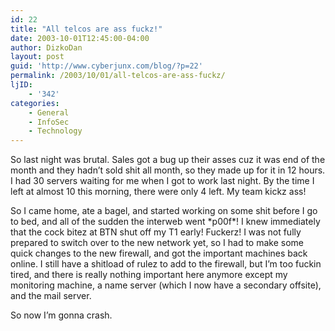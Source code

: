 ```yaml
---
id: 22
title: "All telcos are ass fuckz!"
date: 2003-10-01T12:45:00-04:00
author: DizkoDan
layout: post
guid: 'http://www.cyberjunx.com/blog/?p=22'
permalink: /2003/10/01/all-telcos-are-ass-fuckz/
ljID:
    - '342'
categories:
    - General
    - InfoSec
    - Technology
---
```


So last night was brutal. Sales got a bug up their asses cuz it was end of the month and they hadn’t sold shit all month, so they made up for it in 12 hours. I had 30 servers waiting for me when I got to work last night. By the time I left at almost 10 this morning, there were only 4 left. My team kickz ass!

So I came home, ate a bagel, and started working on some shit before I go to bed, and all of the sudden the interweb went \*p00f\*! I knew immediately that the cock bitez at BTN shut off my T1 early! Fuckerz! I was not fully prepared to switch over to the new network yet, so I had to make some quick changes to the new firewall, and got the important machines back online. I still have a shitload of rulez to add to the firewall, but I’m too fuckin tired, and there is really nothing important here anymore except my monitoring machine, a name server (which I now have a secondary offsite), and the mail server.

So now I’m gonna crash.